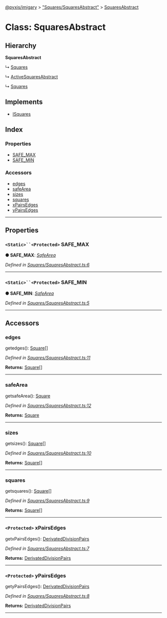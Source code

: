 [@pyxis/imigary](../README.md) > ["Squares/SquaresAbstract"](../modules/_squares_squaresabstract_.md) > [SquaresAbstract](../classes/_squares_squaresabstract_.squaresabstract.md)

# Class: SquaresAbstract

## Hierarchy

**SquaresAbstract**

↳  [Squares](_squares_squares_.squares.md)

↳  [ActiveSquaresAbstract](_activesquares_activesquaresabstract_.activesquaresabstract.md)

↳  [Squares](_activesquares_spec_.squares.md)

## Implements

* [ISquares](../interfaces/_squares_types_.isquares.md)

## Index

### Properties

* [SAFE_MAX](_squares_squaresabstract_.squaresabstract.md#safe_max)
* [SAFE_MIN](_squares_squaresabstract_.squaresabstract.md#safe_min)

### Accessors

* [edges](_squares_squaresabstract_.squaresabstract.md#edges)
* [safeArea](_squares_squaresabstract_.squaresabstract.md#safearea)
* [sizes](_squares_squaresabstract_.squaresabstract.md#sizes)
* [squares](_squares_squaresabstract_.squaresabstract.md#squares)
* [xPairsEdges](_squares_squaresabstract_.squaresabstract.md#xpairsedges)
* [yPairsEdges](_squares_squaresabstract_.squaresabstract.md#ypairsedges)

---

## Properties

<a id="safe_max"></a>

### `<Static>``<Protected>` SAFE_MAX

**● SAFE_MAX**: *[SafeArea](../enums/_squares_types_.safearea.md)*

*Defined in [Squares/SquaresAbstract.ts:6](https://github.com/creaux/pyxis/blob/10b280f/packages/imigary/src/Squares/SquaresAbstract.ts#L6)*

___
<a id="safe_min"></a>

### `<Static>``<Protected>` SAFE_MIN

**● SAFE_MIN**: *[SafeArea](../enums/_squares_types_.safearea.md)*

*Defined in [Squares/SquaresAbstract.ts:5](https://github.com/creaux/pyxis/blob/10b280f/packages/imigary/src/Squares/SquaresAbstract.ts#L5)*

___

## Accessors

<a id="edges"></a>

###  edges

getedges(): [Square](../modules/_squares_types_.md#square)[]

*Defined in [Squares/SquaresAbstract.ts:11](https://github.com/creaux/pyxis/blob/10b280f/packages/imigary/src/Squares/SquaresAbstract.ts#L11)*

**Returns:** [Square](../modules/_squares_types_.md#square)[]

___
<a id="safearea"></a>

###  safeArea

getsafeArea(): [Square](../modules/_squares_types_.md#square)

*Defined in [Squares/SquaresAbstract.ts:12](https://github.com/creaux/pyxis/blob/10b280f/packages/imigary/src/Squares/SquaresAbstract.ts#L12)*

**Returns:** [Square](../modules/_squares_types_.md#square)

___
<a id="sizes"></a>

###  sizes

getsizes(): [Square](../modules/_squares_types_.md#square)[]

*Defined in [Squares/SquaresAbstract.ts:10](https://github.com/creaux/pyxis/blob/10b280f/packages/imigary/src/Squares/SquaresAbstract.ts#L10)*

**Returns:** [Square](../modules/_squares_types_.md#square)[]

___
<a id="squares"></a>

###  squares

getsquares(): [Square](../modules/_squares_types_.md#square)[]

*Defined in [Squares/SquaresAbstract.ts:9](https://github.com/creaux/pyxis/blob/10b280f/packages/imigary/src/Squares/SquaresAbstract.ts#L9)*

**Returns:** [Square](../modules/_squares_types_.md#square)[]

___
<a id="xpairsedges"></a>

### `<Protected>` xPairsEdges

getxPairsEdges(): [DerivatedDivisionPairs](../modules/_division_types_.md#derivateddivisionpairs)

*Defined in [Squares/SquaresAbstract.ts:7](https://github.com/creaux/pyxis/blob/10b280f/packages/imigary/src/Squares/SquaresAbstract.ts#L7)*

**Returns:** [DerivatedDivisionPairs](../modules/_division_types_.md#derivateddivisionpairs)

___
<a id="ypairsedges"></a>

### `<Protected>` yPairsEdges

getyPairsEdges(): [DerivatedDivisionPairs](../modules/_division_types_.md#derivateddivisionpairs)

*Defined in [Squares/SquaresAbstract.ts:8](https://github.com/creaux/pyxis/blob/10b280f/packages/imigary/src/Squares/SquaresAbstract.ts#L8)*

**Returns:** [DerivatedDivisionPairs](../modules/_division_types_.md#derivateddivisionpairs)

___

